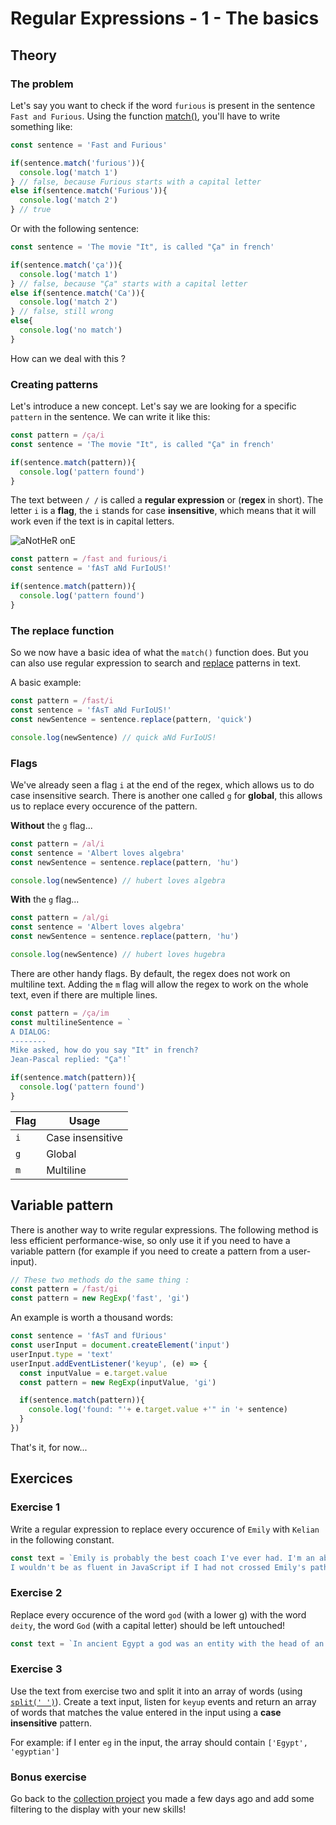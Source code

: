 # Regular Expressions - 1 - The basics

## Theory

### The problem

Let's say you want to check if the word `furious` is present in the sentence `Fast and Furious`. Using the function [match()](), you'll have to write something like:

```javascript
const sentence = 'Fast and Furious'

if(sentence.match('furious')){
  console.log('match 1')
} // false, because Furious starts with a capital letter
else if(sentence.match('Furious')){
  console.log('match 2')
} // true
```

Or with the following sentence:
```javascript
const sentence = 'The movie "It", is called "Ça" in french'

if(sentence.match('ça')){
  console.log('match 1')
} // false, because "Ça" starts with a capital letter
else if(sentence.match('Ca')){
  console.log('match 2')
} // false, still wrong
else{
  console.log('no match')
}
```

How can we deal with this ?

### Creating patterns

Let's introduce a new concept. Let's say we are looking for a specific `pattern` in the sentence. We can write it like this:
```javascript
const pattern = /ça/i
const sentence = 'The movie "It", is called "Ça" in french'

if(sentence.match(pattern)){
  console.log('pattern found')
}
```

The text between `/ /` is called a **regular expression** or (**regex** in short). The letter `i` is a **flag**, the `i` stands for case **insensitive**, which means that it will work even if the text is in capital letters.

![aNotHeR onE](https://media.giphy.com/media/VgqQhscr0X22jfxU6w/giphy.gif)

```javascript
const pattern = /fast and furious/i
const sentence = 'fAsT aNd FurIoUS!'

if(sentence.match(pattern)){
  console.log('pattern found')
}
```


### The replace function

So we now have a basic idea of what the `match()` function does. But you can also use regular expression to search and [replace](https://developer.mozilla.org/en-US/docs/Web/JavaScript/Reference/Global_Objects/String/replace) patterns in text.

A basic example:

```javascript
const pattern = /fast/i
const sentence = 'fAsT aNd FurIoUS!'
const newSentence = sentence.replace(pattern, 'quick')

console.log(newSentence) // quick aNd FurIoUS!
```

### Flags

We've already seen a flag `i` at the end of the regex, which allows us to do case insensitive search. There is another one called `g` for **global**, this allows us to replace every occurence of the pattern.

**Without** the `g` flag...

```javascript
const pattern = /al/i
const sentence = 'Albert loves algebra'
const newSentence = sentence.replace(pattern, 'hu')

console.log(newSentence) // hubert loves algebra
```

**With** the `g` flag...
```javascript
const pattern = /al/gi
const sentence = 'Albert loves algebra'
const newSentence = sentence.replace(pattern, 'hu')

console.log(newSentence) // hubert loves hugebra
```


There are other handy flags. By default, the regex does not work on multiline text. Adding the `m` flag will allow the regex to work on the whole text, even if there are multiple lines.

```javascript
const pattern = /ça/im
const multilineSentence = `
A DIALOG:
--------
Mike asked, how do you say "It" in french?
Jean-Pascal replied: "Ça"!`

if(sentence.match(pattern)){
  console.log('pattern found')
}
```


| Flag | Usage            |
|------|------------------|
| `i`  | Case insensitive |
| `g`  | Global           |
| `m`  | Multiline        |

## Variable pattern

There is another way to write regular expressions. The following method is less efficient performance-wise, so only use it if you need to have a variable pattern (for example if you need to create a pattern from a user-input).

```javascript
// These two methods do the same thing :
const pattern = /fast/gi
const pattern = new RegExp('fast', 'gi')
```

An example is worth a thousand words:
```javascript
const sentence = 'fAsT and fUrious'
const userInput = document.createElement('input')
userInput.type = 'text'
userInput.addEventListener('keyup', (e) => {
  const inputValue = e.target.value
  const pattern = new RegExp(inputValue, 'gi')

  if(sentence.match(pattern)){
    console.log('found: "'+ e.target.value +'" in '+ sentence)
  }
})
```

That's it, for now...


## Exercices

### Exercise 1

Write a regular expression to replace every occurence of `Emily` with `Kelian` in the following constant.

```javascript
const text = `Emily is probably the best coach I've ever had. I'm an absolute fan of Emily's exercices on regular expressions. 
I wouldn't be as fluent in JavaScript if I had not crossed Emily's path`
```

### Exercise 2

Replace every occurence of the word `god` (with a lower g) with the word `deity`, the word `God` (with a capital letter) should be left untouched!
```javascript
const text = `In ancient Egypt a god was an entity with the head of an animal and a human body. An egyptian god is not to be mistaken with the God that is worshipped in churches and mosque around the globe these days! God is not a god!`
```

### Exercise 3

Use the text from exercise two and split it into an array of words (using [`split(' ')`](https://developer.mozilla.org/en-US/docs/Web/JavaScript/Reference/Global_Objects/String/split)). Create a text input, listen for `keyup` events and return an array of words that matches the value entered in the input using a **case insensitive** pattern.

For example: if I enter `eg` in the input, the array should contain `['Egypt', 'egyptian']`

### Bonus exercise

Go back to the [collection project](../../../The%20Field/5.leaving_the_field) you made a few days ago and add some filtering to the display with your new skills!
